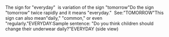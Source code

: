 The sign for "everyday"  
	is variation of the sign "tomorrow"Do the sign "tomorrow" twice rapidly and it means "everyday."  
	See:"TOMORROW"This sign can also mean"daily," "common," or even "regularly."EVERYDAY:Sample sentence: "Do you think 
	children should change their underwear daily?"EVERYDAY (side view)